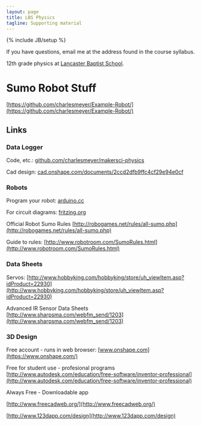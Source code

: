 ```yaml
---
layout: page
title: LBS Physics
tagline: Supporting material
---
```

{% include JB/setup %}

If you have questions, email me at the address found in the course syllabus.

12th grade physics at [Lancaster Baptist School](http://lancasterbaptistschool.org).

# Sumo Robot Stuff
[https://github.com/charlesmeyer/Example-Robot/](https://github.com/charlesmeyer/Example-Robot/)


## Links

### Data Logger
Code, etc.: [github.com/charlesmeyer/makersci-physics](https://github.com/charlesmeyer/makersci-physics)

Cad design: [cad.onshape.com/documents/2ccd2dfb9ffc4cf29e94e0cf](https://cad.onshape.com/documents/2ccd2dfb9ffc4cf29e94e0cf/w/da5ad4f4d72e4ef8a8c02851/e/f1131806b0394b67b58a644f)

### Robots

Program your robot: [arduino.cc](http://www.arduino.cc/)

For circuit diagrams:  [fritzing.org](http://fritzing.org/home/)

Official Robot Sumo Rules [http://robogames.net/rules/all-sumo.php](http://robogames.net/rules/all-sumo.php)

Guide to rules: [http://www.robotroom.com/SumoRules.html](http://www.robotroom.com/SumoRules.html)

### Data Sheets

Servos: [http://www.hobbyking.com/hobbyking/store/uh_viewItem.asp?idProduct=22930](http://www.hobbyking.com/hobbyking/store/uh_viewItem.asp?idProduct=22930)


Advanced IR Sensor Data Sheets
[http://www.sharpsma.com/webfm_send/1203](http://www.sharpsma.com/webfm_send/1203)


### 3D Design

Free account - runs in web browser: [www.onshape.com](https://www.onshape.com/)

Free for student use - profesional programs [http://www.autodesk.com/education/free-software/inventor-professional](http://www.autodesk.com/education/free-software/inventor-professional)

Always Free - Downloadable app

[http://www.freecadweb.org/](http://www.freecadweb.org/)

[http://www.123dapp.com/design](http://www.123dapp.com/design)
